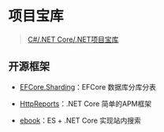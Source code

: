 # 项目宝库

> [C#/.NET Core/.NET项目宝库](https://github.com/dotnettreasury)

## 开源框架

- [EFCore.Sharding](https://github.com/coldairarrow/efcore.sharding)：EFCore 数据库分库分表

- [HttpReports](https://github.com/springleee/httpreports)：.NET Core 简单的APM框架

- [ebook](https://github.com/mladjo97/ebook)：ES + .NET Core 实现站内搜索
